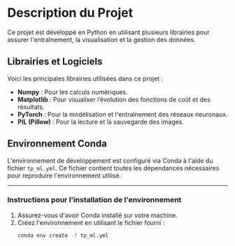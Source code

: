 # Description du Projet

Ce projet est développé en Python en utilisant plusieurs librairies pour assurer l'entraînement, la visualisation et la gestion des données.

## Librairies et Logiciels

Voici les principales librairies utilisées dans ce projet :

- **Numpy** : Pour les calculs numériques.
- **Matplotlib** : Pour visualiser l’évolution des fonctions de coût et des résultats.
- **PyTorch** : Pour la modélisation et l'entraînement des réseaux neuronaux.
- **PIL (Pillow)** : Pour la lecture et la sauvegarde des images.

## Environnement Conda

L'environnement de développement est configuré via Conda à l'aide du fichier `tp_ml.yml`. Ce fichier contient toutes les dépendances nécessaires pour reproduire l'environnement utilisé.

---

### Instructions pour l'installation de l'environnement

1. Assurez-vous d'avoir Conda installé sur votre machine.
2. Créez l'environnement en utilisant le fichier fourni :
   ```bash
   conda env create -f tp_ml.yml
